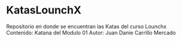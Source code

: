 # KatasLounchX
Repositorio en donde se encuentran las Katas del curso Lounchx
Contenido: Katana del Modulo 01
Autor: Juan Danie Carrillo Mercado
